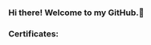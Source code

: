 ### Hi there! Welcome to my GitHub.👋

### Certificates:

<!--START_SECTION:badges-->
<!--END_SECTION:badges-->
